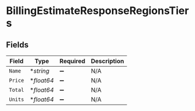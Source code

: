 # BillingEstimateResponseRegionsTiers


## Fields

| Field              | Type               | Required           | Description        |
| ------------------ | ------------------ | ------------------ | ------------------ |
| `Name`             | **string*          | :heavy_minus_sign: | N/A                |
| `Price`            | **float64*         | :heavy_minus_sign: | N/A                |
| `Total`            | **float64*         | :heavy_minus_sign: | N/A                |
| `Units`            | **float64*         | :heavy_minus_sign: | N/A                |